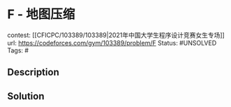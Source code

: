 # F - 地图压缩

contest: [[CFICPC/103389/103389|2021年中国大学生程序设计竞赛女生专场]]
url: https://codeforces.com/gym/103389/problem/F
Status: #UNSOLVED
Tags: #

## Description

## Solution


